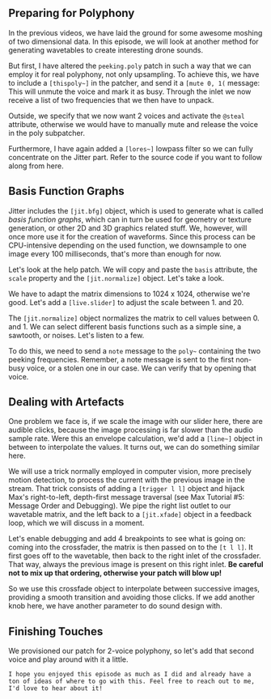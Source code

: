 ## Preparing for Polyphony

In the previous videos, we have laid the ground for some awesome moshing of two dimensional data. In this episode, we will look at another method for generating wavetables to create interesting drone sounds.

But first, I have altered the `peeking.poly` patch in such a way that we can employ it for real polyphony, not only upsampling. To achieve this, we have to include a `[thispoly~]` in the patcher, and send it a `[mute 0, 1(` message: This will unmute the voice and mark it as busy. Through the inlet we now receive a list of two frequencies that we then have to unpack.

Outside, we specify that we now want 2 voices and activate the `@steal` attribute, otherwise we would have to manually mute and release the voice in the poly subpatcher.

Furthermore, I have again added a `[lores~]` lowpass filter so we can fully concentrate on the Jitter part. Refer to the source code if you want to follow along from here.

## Basis Function Graphs

Jitter includes the `[jit.bfg]` object, which is used to generate what is called _basis function graphs_, which can in turn be used for geometry or texture generation, or other 2D and 3D graphics related stuff. We, however, will once more use it for the creation of waveforms. Since this process can be CPU-intensive depending on the used function, we downsample to one image every 100 milliseconds, that's more than enough for now.

Let's look at the help patch. We will copy and paste the `basis` attribute, the `scale` property and the `[jit.normalize]` object. Let's take a look.

We have to adapt the matrix dimensions to 1024 x 1024, otherwise we're good. Let's add a `[live.slider]` to adjust the scale between 1. and 20.

The `[jit.normalize]` object normalizes the matrix to cell values between 0. and 1. We can select different basis functions such as a simple sine, a sawtooth, or noises. Let's listen to a few.

To do this, we need to send a `note` message to the `poly~` containing the two peeking frequencies. Remember, a note message is sent to the first non-busy voice, or a stolen one in our case. We can verify that by opening that voice.

## Dealing with Artefacts

One problem we face is, if we scale the image with our slider here, there are audible clicks, because the image processing is far slower than the audio sample rate. Were this an envelope calculation, we'd add a `[line~]` object in between to interpolate the values. It turns out, we can do something similar here.

We will use a trick normally employed in computer vision, more precisely motion detection, to process the current with the previous image in the stream. That trick consists of adding a `[trigger l l]` object and hijack Max's right-to-left, depth-first message traversal (see Max Tutorial #5: Message Order and Debugging). We pipe the right list outlet to our wavetable matrix, and the left back to a `[jit.xfade]` object in a feedback loop, which we will discuss in a moment.

Let's enable debugging and add 4 breakpoints to see what is going on: coming into the crossfader, the matrix is then passed on to the `[t l l]`. It first goes off to the wavetable, then back to the right inlet of the crossfader. That way, always the previous image is present on this right inlet. **Be careful not to mix up that ordering, otherwise your patch will blow up!**

So we use this crossfade object to interpolate between successive images, providing a smooth transition and avoiding those clicks. If we add another knob here, we have another parameter to do sound design with.

## Finishing Touches

We provisioned our patch for 2-voice polyphony, so let's add that second voice and play around with it a little.

	I hope you enjoyed this episode as much as I did and already have a ton of ideas of where to go with this. Feel free to reach out to me, I'd love to hear about it!
